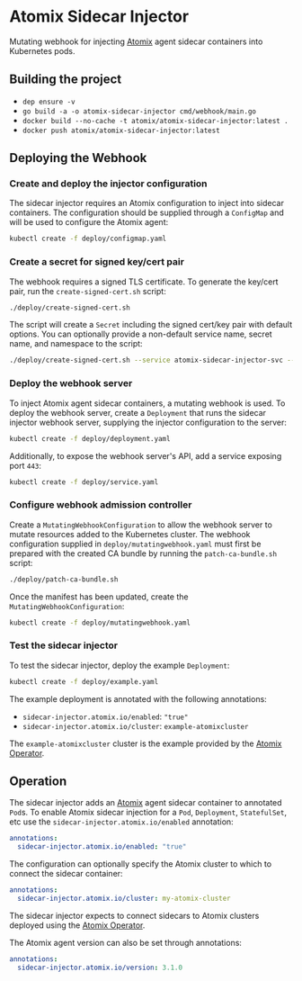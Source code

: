 # Atomix Sidecar Injector
Mutating webhook for injecting [Atomix](https://atomix.io) agent sidecar containers
into Kubernetes pods.

## Building the project
* `dep ensure -v`
* `go build -a -o atomix-sidecar-injector cmd/webhook/main.go`
* `docker build --no-cache -t atomix/atomix-sidecar-injector:latest .`
* `docker push atomix/atomix-sidecar-injector:latest`

## Deploying the Webhook

### Create and deploy the injector configuration
The sidecar injector requires an Atomix configuration to inject into sidecar containers.
The configuration should be supplied through a `ConfigMap` and will be used to configure
the Atomix agent:

```bash
kubectl create -f deploy/configmap.yaml
```

### Create a secret for signed key/cert pair
The webhook requires a signed TLS certificate. To generate the key/cert pair, run the
`create-signed-cert.sh` script:

```bash
./deploy/create-signed-cert.sh
```

The script will create a `Secret` including the signed cert/key pair with default options.
You can optionally provide a non-default service name, secret name, and namespace
to the script:

```bash
./deploy/create-signed-cert.sh --service atomix-sidecar-injector-svc --secret atomix-sidecar-injector-certs --namespace default
```

### Deploy the webhook server
To inject Atomix agent sidecar containers, a mutating webhook is used. To deploy the
webhook server, create a `Deployment` that runs the sidecar injector webhook server,
supplying the injector configuration to the server:

```bash
kubectl create -f deploy/deployment.yaml
```

Additionally, to expose the webhook server's API, add a service exposing port `443`:

```bash
kubectl create -f deploy/service.yaml
```

### Configure webhook admission controller
Create a `MutatingWebhookConfiguration` to allow the webhook server to mutate resources
added to the Kubernetes cluster. The webhook configuration supplied in
`deploy/mutatingwebhook.yaml` must first be prepared with the created CA bundle by
running the `patch-ca-bundle.sh` script:

```bash
./deploy/patch-ca-bundle.sh
```

Once the manifest has been updated, create the `MutatingWebhookConfiguration`:

```bash
kubectl create -f deploy/mutatingwebhook.yaml
```

### Test the sidecar injector
To test the sidecar injector, deploy the example `Deployment`:

```bash
kubectl create -f deploy/example.yaml
```

The example deployment is annotated with the following annotations:
* `sidecar-injector.atomix.io/enabled`: `"true"`
* `sidecar-injector.atomix.io/cluster`: `example-atomixcluster`

The `example-atomixcluster` cluster is the example provided by the
[Atomix Operator](https://github.com/atomix/atomix-operator).

## Operation

The sidecar injector adds an [Atomix](https://atomix.io) agent sidecar container
to annotated `Pod`s. To enable Atomix sidecar injection for a `Pod`, `Deployment`,
`StatefulSet`, etc use the `sidecar-injector.atomix.io/enabled` annotation:

```yaml
annotations:
  sidecar-injector.atomix.io/enabled: "true"
```

The configuration can optionally specify the Atomix cluster to which to connect the
sidecar container:

```yaml
annotations:
  sidecar-injector.atomix.io/cluster: my-atomix-cluster
```

The sidecar injector expects to connect sidecars to Atomix clusters deployed using
the [Atomix Operator](https://github.com/atomix/atomix-operator).

The Atomix agent version can also be set through annotations:

```yaml
annotations:
  sidecar-injector.atomix.io/version: 3.1.0
```
